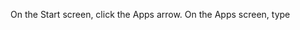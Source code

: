 <Token xmlns:xlink="http://www.w3.org/1999/xlink">On the <ui xmlns="http://ddue.schemas.microsoft.com/authoring/2003/5">Start</ui> screen, click the <ui xmlns="http://ddue.schemas.microsoft.com/authoring/2003/5">Apps</ui> arrow. On the <ui xmlns="http://ddue.schemas.microsoft.com/authoring/2003/5">Apps</ui> screen, type</Token>